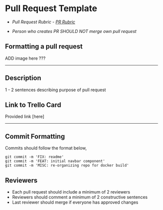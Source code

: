 # Pull Request Template

- *Pull Request Rubric - [PR Rubric](https://www.notion.so/1fc04e4fedeb429ba873b7c68d281707?v=74054da7991341c0bf970f39410c43da)*

- *Person who creates PR SHOULD NOT merge own pull request*

## Formatting a pull request
ADD image here ???


---
## Description
1 - 2 sentences describing purpose of pull request


## Link to Trello Card
Provided link [here]


---
## Commit Formatting
Commits should follow the format below,
```
git commit -m 'FIX: readme'
git commit -m 'FEAT: initial navbar component'
git commit -m 'MISC: re-organizing repo for docker build'
```

## Reviewers
- Each pull request should include a minimum of 2 reviewers
- Reviewers should comment a minimum of 2 constructive sentences
- Last reviewer should merge if everyone has approved changes